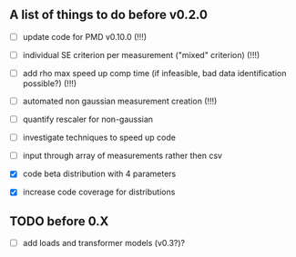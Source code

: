 ## A list of things to do before v0.2.0

- [ ] update code for PMD v0.10.0 (!!!)

- [ ] individual SE criterion per measurement ("mixed" criterion) (!!!)

- [ ] add rho max speed up comp time (if infeasible, bad data identification possible?) (!!!)

- [ ] automated non gaussian measurement creation (!!!)

- [ ] quantify rescaler for non-gaussian 

- [ ] investigate techniques to speed up code 

- [ ] input through array of measurements rather then csv

- [x] code beta distribution with 4 parameters

- [x] increase code coverage for distributions

## TODO before 0.X

- [ ] add loads and transformer models (v0.3?)?
